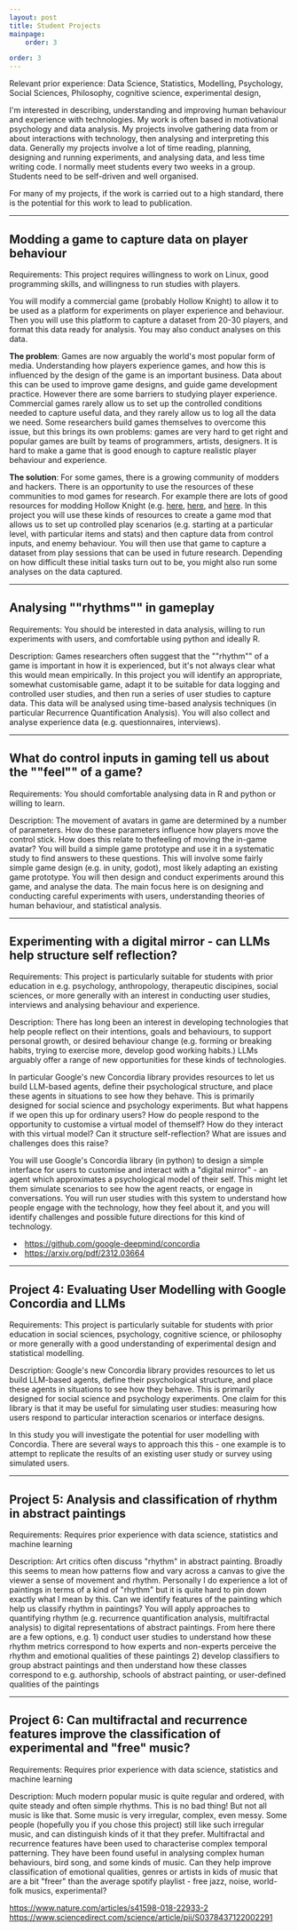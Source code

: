 ```yaml
---
layout: post
title: Student Projects
mainpage: 
    order: 3

order: 3
---
```



Relevant prior experience: Data Science, Statistics, Modelling, Psychology, Social Sciences, Philosophy, cognitive science, experimental design, 

I'm interested in describing, understanding and improving human behaviour and experience with technologies. My work is often based in motivational psychology and data analysis. My projects involve gathering data from or about interactions with technology, then analysing and interpreting this data.
Generally my projects involve a lot of time reading, planning, designing and running experiments, and analysing data, and less time writing code. I normally meet students every two weeks in a group. Students need to be self-driven and well organised. 

For many of my projects, if the work is carried out to a high standard, there is the potential for this work to lead to publication.



-----------------

## Modding a game to capture data on player behaviour
Requirements: This project requires willingness to work on Linux, good programming skills, and willingness to run studies with players.

You will modify a commercial game (probably Hollow Knight) to allow it to be used as a platform for experiments on player experience and behaviour. Then you will use this platform to capture a dataset from 20-30 players, and format this data ready for analysis. You may also conduct analyses on this data.<p>

**The problem**: Games are now arguably the world's most popular form of media. Understanding how players experience games, and how this is influenced by the design of the game is an important business. Data about this can be used to improve game designs, and guide game development practice. However there are some barriers to studying player experience. Commercial games rarely allow us to set up the controlled conditions needed to capture useful data, and they rarely allow us to log all the data we need. Some researchers build games themselves to overcome this issue, but this brings its own problems: games are very hard to get right and popular games are built by teams of programmers, artists, designers. It is hard to make a game that is good enough to capture realistic player behaviour and experience.


**The solution**: For some games, there is a growing community of modders and hackers. There is an opportunity to use the resources of these communities to mod games for research. For example there are lots of good resources for modding Hollow Knight (e.g. [here](https://github.com/DemoJameson/HollowKnightTasInfo), [here](https://hk-modding.github.io/api/api/index.html), and [here](https://github.com/hk-modding/api). In this project you will use these kinds of resources to create a game mod that allows us to set up controlled play scenarios (e.g. starting at a particular level, with particular items and stats) and then capture data from control inputs, and enemy behaviour. You will then use that game to capture a dataset from play sessions that can be used in future research. Depending on how difficult these initial tasks turn out to be, you might also run some analyses on the data captured.


-----------------

## Analysing ""rhythms"" in gameplay

Requirements: You should be interested in data analysis, willing to run experiments with users, and comfortable using python and ideally R.     

Description: Games researchers often suggest that the ""rhythm"" of a game is important in how it is experienced, but it's not always clear what this would mean empirically. In this project you will identify an appropriate, somewhat customisable game, adapt it to be suitable for data logging and controlled user studies, and then run a series of user studies to capture data. This data will be analysed using time-based analysis techniques (in particular Recurrence Quantification Analysis). You will also collect and analyse experience data (e.g. questionnaires, interviews). 


-------------------

## What do control inputs in gaming tell us about the ""feel"" of a game? 

Requirements: You should comfortable analysing data in R and python or willing to learn. 

Description: The movement of avatars in game are determined by a number of parameters. How do these parameters influence how players move the control stick. How does this relate to thefeeling of moving the in-game avatar? You will build a simple game prototype and use it in a systematic study to find answers to these questions. This will involve some fairly simple game design (e.g. in unity, godot), most likely adapting an existing game prototype. You will then design and conduct experiments around this game, and analyse the data. The main focus here is on designing and conducting careful experiments with users, understanding theories of human behaviour, and statistical analysis. 

-------------------

## Experimenting with a digital mirror - can LLMs help structure self reflection?

Requirements: This project is particularly suitable for students with prior education in e.g. psychology, anthropology, therapeutic discipines, social sciences, or more generally with an interest in conducting user studies, interviews and analysing behaviour and experience. 

Description: There has long been an interest in developing technologies that help people reflect on their intentions, goals and behaviours, to support personal growth, or desired behaviour change (e.g. forming or breaking habits, trying to exercise more, develop good working habits.) LLMs arguably offer a range of new opportunities for these kinds of technologies. 

In particular Google's new Concordia library provides resources to let us build LLM-based agents, define their psychological structure, and place these agents in situations to see how they behave. This is primarily designed for social science and psychology experiments. But what happens if we open this up for ordinary users? How do people respond to the opportunity to customise a virtual model of themself? How do they interact with this virtual model? Can it structure self-reflection? What are issues and challenges does this raise?

You will use Google's Concordia library (in python) to design a simple interface for users to customise and interact with a "digital mirror" - an agent which approximates a psychological model of their self. This might let them simulate scenarios to see how the agent reacts, or engage in conversations. You will run user studies with this system to understand how people engage with the technology, how they feel about it, and you will identify challenges and possible future directions for this kind of technology. 

- ​    <https://github.com/google-deepmind/concordia>  
- ​    <https://arxiv.org/pdf/2312.03664>

-------------------

## Project 4: Evaluating User Modelling with Google Concordia and LLMs

Requirements: This project is particularly suitable for students with prior education in social sciences, psychology, cognitive science, or philosophy or more generally with a good understanding of experimental design and statistical modelling.

Description: Google's new Concordia library provides resources to let us build LLM-based agents, define their psychological structure, and place these agents in situations to see how they behave. This is primarily designed for social science and psychology experiments. One claim for this library is that it may be useful for simulating user studies: measuring how users respond to particular interaction scenarios or interface designs. 

In this study you will investigate the potential for user modelling with Concordia. There are several ways to approach this this - one example is to attempt to replicate the results of an existing user study or survey using simulated users.   

-------------------

## Project 5: Analysis and classification of rhythm in abstract paintings

Requirements: Requires prior experience with data science, statistics and machine learning

Description: Art critics often discuss "rhythm" in abstract painting. Broadly this seems to mean how patterns flow and vary across a canvas to give the viewer a sense of movement and rhythm. Personally I do experience a lot of paintings in terms of a kind of "rhythm" but it is quite hard to pin down exactly what I mean by this. Can we identify features of the painting which help us classify rhythm in paintings? You will apply approaches to quantifying rhythm (e.g. recurrence quantification analysis, multifractal analysis) to digital representations of abstract paintings. From here there are a few options, e.g. 1) conduct user studies to understand how these rhythm metrics correspond to how experts and non-experts perceive the rhythm and emotional qualities of these paintings  2) develop classifiers to group abstract paintings and then understand how these classes correspond to e.g. authorship, schools of abstract painting, or user-defined qualities of the paintings

-------------------

## Project 6: Can multifractal and recurrence features improve the classification of experimental and "free" music?

Requirements: Requires prior experience with data science, statistics and machine learning

Description: Much modern popular music is quite regular and ordered, with quite steady and often simple rhythms. This is no bad thing! But not all music is like that. Some music is very irregular, complex, even messy. Some people (hopefully you if you chose this project) still like such irregular music, and can distinguish kinds of it that they prefer. Multifractal and recurrence features have been used to characterise complex temporal patterning. They have been found useful in analysing complex human behaviours, bird song, and some kinds of music. Can they help improve classification of emotional qualities, genres or artists in kids of music that are a bit "freer" than the average spotify playlist - free jazz, noise, world-folk musics, experimental?

<https://www.nature.com/articles/s41598-018-22933-2>
<https://www.sciencedirect.com/science/article/pii/S0378437122002291>

 